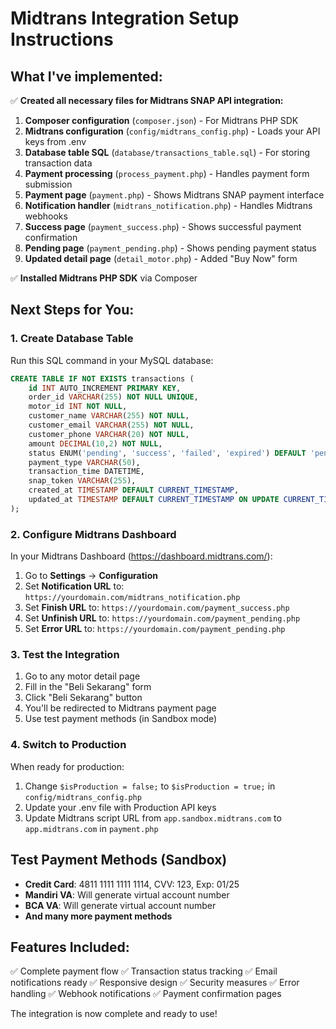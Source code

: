 # Midtrans Integration Setup Instructions

## What I've implemented:

✅ **Created all necessary files for Midtrans SNAP API integration:**

1. **Composer configuration** (`composer.json`) - For Midtrans PHP SDK
2. **Midtrans configuration** (`config/midtrans_config.php`) - Loads your API keys from .env
3. **Database table SQL** (`database/transactions_table.sql`) - For storing transaction data
4. **Payment processing** (`process_payment.php`) - Handles payment form submission
5. **Payment page** (`payment.php`) - Shows Midtrans SNAP payment interface
6. **Notification handler** (`midtrans_notification.php`) - Handles Midtrans webhooks
7. **Success page** (`payment_success.php`) - Shows successful payment confirmation
8. **Pending page** (`payment_pending.php`) - Shows pending payment status
9. **Updated detail page** (`detail_motor.php`) - Added "Buy Now" form

✅ **Installed Midtrans PHP SDK** via Composer

## Next Steps for You:

### 1. Create Database Table

Run this SQL command in your MySQL database:

```sql
CREATE TABLE IF NOT EXISTS transactions (
    id INT AUTO_INCREMENT PRIMARY KEY,
    order_id VARCHAR(255) NOT NULL UNIQUE,
    motor_id INT NOT NULL,
    customer_name VARCHAR(255) NOT NULL,
    customer_email VARCHAR(255) NOT NULL,
    customer_phone VARCHAR(20) NOT NULL,
    amount DECIMAL(10,2) NOT NULL,
    status ENUM('pending', 'success', 'failed', 'expired') DEFAULT 'pending',
    payment_type VARCHAR(50),
    transaction_time DATETIME,
    snap_token VARCHAR(255),
    created_at TIMESTAMP DEFAULT CURRENT_TIMESTAMP,
    updated_at TIMESTAMP DEFAULT CURRENT_TIMESTAMP ON UPDATE CURRENT_TIMESTAMP
);
```

### 2. Configure Midtrans Dashboard

In your Midtrans Dashboard (https://dashboard.midtrans.com/):

1. Go to **Settings** → **Configuration**
2. Set **Notification URL** to: `https://yourdomain.com/midtrans_notification.php`
3. Set **Finish URL** to: `https://yourdomain.com/payment_success.php`
4. Set **Unfinish URL** to: `https://yourdomain.com/payment_pending.php`
5. Set **Error URL** to: `https://yourdomain.com/payment_pending.php`

### 3. Test the Integration

1. Go to any motor detail page
2. Fill in the "Beli Sekarang" form
3. Click "Beli Sekarang" button
4. You'll be redirected to Midtrans payment page
5. Use test payment methods (in Sandbox mode)

### 4. Switch to Production

When ready for production:

1. Change `$isProduction = false;` to `$isProduction = true;` in `config/midtrans_config.php`
2. Update your .env file with Production API keys
3. Update Midtrans script URL from `app.sandbox.midtrans.com` to `app.midtrans.com` in `payment.php`

## Test Payment Methods (Sandbox)

- **Credit Card**: 4811 1111 1111 1114, CVV: 123, Exp: 01/25
- **Mandiri VA**: Will generate virtual account number
- **BCA VA**: Will generate virtual account number
- **And many more payment methods**

## Features Included:

✅ Complete payment flow
✅ Transaction status tracking
✅ Email notifications ready
✅ Responsive design
✅ Security measures
✅ Error handling
✅ Webhook notifications
✅ Payment confirmation pages

The integration is now complete and ready to use!
